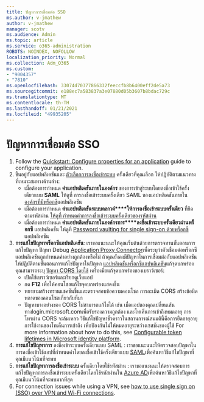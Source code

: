 ```yaml
---
title: ปัญหาการเชื่อมต่อ SSO
ms.author: v-jmathew
author: v-jmathew
manager: scotv
ms.audience: Admin
ms.topic: article
ms.service: o365-administration
ROBOTS: NOINDEX, NOFOLLOW
localization_priority: Normal
ms.collection: Adm_O365
ms.custom:
- "9004357"
- "7810"
ms.openlocfilehash: 33074d70377866332feeccfb8b6400eff2de5a73
ms.sourcegitcommit: e188ec7a583837a3e07880d05b3607b8bdac729c
ms.translationtype: MT
ms.contentlocale: th-TH
ms.lasthandoff: 01/21/2021
ms.locfileid: "49935205"
---
```

# <a name="sso-connection-issues"></a>ปัญหาการเชื่อมต่อ SSO

1. Follow the [Quickstart: Configure properties for an application](https://docs.microsoft.com/azure/active-directory/manage-apps/add-application-portal-configure) guide to configure your application.
2. ขึ้นอยู่กับแอปพลิเคชันและ [ตัวเลือกการลงชื่อเข้าระบบ](https://docs.microsoft.com/azure/active-directory/manage-apps/sso-options) ครั้งเดียวที่คุณเลือก ให้ปฏิบัติตามแนวทางที่เหมาะสมทางด้านล่าง:
    - เมื่อต้องการกําหนด **ค่าแอปพลิเคชันภายในองค์กร** ของการเข้าสู่ระบบโดยลงชื่อเข้าใช้ครั้งเดียวแบบ **SAML** ให้ดูที่ การลงชื่อเข้าระบบครั้งเดียว SAML ของแอปพลิเคชันภายใน [องค์กรที่มีพร็อกซี](https://docs.microsoft.com/azure/active-directory/manage-apps/application-proxy-configure-single-sign-on-on-premises-apps)แอปพลิเคชัน
    - เมื่อต้องการกําหนด **ค่าแอปพลิเคชันระบบคลาวด์****ให้การลงชื่อเข้าระบบครั้งเดียว** ที่ยึดตามรหัสผ่าน [ให้ดูที่ กําหนดค่าการลงชื่อเข้าระบบครั้งเดียวของรหัสผ่าน](https://docs.microsoft.com/azure/active-directory/manage-apps/configure-password-single-sign-on-non-gallery-applications)
    - เมื่อต้องการกําหนด **ค่าแอปพลิเคชันภายในองค์กรการ****ลงชื่อเข้าระบบครั้งเดียวผ่านพร็อกซี** แอปพลิเคชัน ให้ดูที่ [Password vaulting for single sign-on ด้วยพร็อกซี](https://docs.microsoft.com/azure/active-directory/manage-apps/application-proxy-configure-single-sign-on-password-vaulting)แอปพลิเคชัน
3. **การแก้ไขปัญหาพร็อกซีแอปพลิเคชัน**: เราขอแนะนนะให้คุณเริ่มต้นด้วยการตรวจทานขั้นตอนการแก้ไขปัญหา ปัญหา Debug [Application Proxy Connector](https://docs.microsoft.com/azure/active-directory/manage-apps/application-proxy-debug-connectors)เพื่อระบุว่าตัวเชื่อมต่อพร็อกซีแอปพลิเคชันถูกกําหนดค่าอย่างถูกต้องหรือไม่ ถ้าคุณยังคงมีปัญหาในการเชื่อมต่อกับแอปพลิเคชัน ให้ปฏิบัติตามขั้นตอนการแก้ไขปัญหาในปัญหา [แอปพลิเคชันพร็อกซีแอปพลิเคชัน](https://docs.microsoft.com/azure/active-directory/manage-apps/application-proxy-debug-apps)แก้จุดบกพร่อง คุณสามารถระบุ [ปัญหา CORS โดยใช้](https://docs.microsoft.com/azure/active-directory/manage-apps/application-proxy-understand-cors-issues#understand-and-identify-cors-issues) เครื่องมือแก้จุดบกพร่องของเบราว์เซอร์:
    - เปิดใช้เบราว์เซอร์และเรียกดูเว็บแอป
    - กด **F12** เพื่อให้คอนโซลแก้ไขจุดบกพร่องแสดงขึ้น
    - พยายามสร้างทรานแซคชันขึ้นและตรวจสอบข้อความคอนโซล การละเมิด CORS สร้างข้อผิดพลาดของคอนโซลเกี่ยวกับที่มา
    - ปัญหาบางอย่างของ CORS ไม่สามารถแก้ไขได้ เช่น เมื่อแอปของคุณเปลี่ยนเส้นทางlogin.microsoft.comเพื่อรับรองความถูกต้อง และโทเค็นการเข้าถึงหมดอายุ การโทรผ่าน CORS จะล้มเหลว วิธีแก้ไขปัญหาชั่วคราวในสถานการณ์สมมตินี้คือการยืดอายุอายุการใช้งานของโทเค็นการเข้าถึง เพื่อป้องกันไม่ให้หมดอายุระหว่างเซสชันของผู้ใช้ For more information about how to do this, see [Configurable token lifetimes in Microsoft identity platform](https://docs.microsoft.com/azure/active-directory/develop/active-directory-configurable-token-lifetimes).
4. **การแก้ไขปัญหาการ** ลงชื่อเข้าระบบครั้งเดียวแบบ SAML : เราขอแนะนนะให้ตรวจสอบปัญหาในการลงชื่อเข้าใช้แอปที่กําหนดค่าโดยลงชื่อเข้าใช้ครั้งเดียวแบบ [SAML](https://docs.microsoft.com/azure/active-directory/manage-apps/application-sign-in-problem-federated-sso-gallery)เพื่อค้นหาวิธีแก้ไขปัญหาที่คุณมีแนวโน้มที่จะพบ
5. **การแก้ไขปัญหาการลงชื่อเข้าระบบ** ครั้งเดียวโดยใช้รหัสผ่าน : เราขอแนะนนะให้ตรวจสอบการแก้ไขปัญหาการลงชื่อเข้าระบบครั้งเดียวโดยใช้รหัสผ่านใน [Azure AD](https://docs.microsoft.com/azure/active-directory/manage-apps/troubleshoot-password-based-sso)เพื่อค้นหาวิธีแก้ไขปัญหาที่คุณมีแนวโน้มที่จะพบมากที่สุด
6. For connection issues while using a VPN, see [how to use single sign on (SSO) over VPN and Wi-Fi connections](https://docs.microsoft.com/windows/security/identity-protection/vpn/how-to-use-single-sign-on-sso-over-vpn-and-wi-fi-connections).
